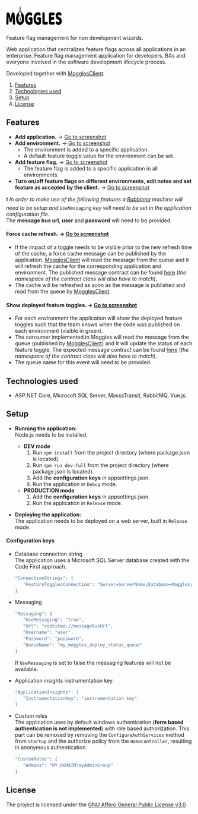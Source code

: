 # <img src="./MogglesImages/Logo.png" alt="Moggles logo" height="50" width="150" >  

Feature flag management for non development wizards.  

Web application that centralizes feature flags across all applications in an enterprise. Feature flag management application for developers, BAs and everyone involved in the software development lifecycle process.

Developed together with [MogglesClient](https://github.com/NSIAppDev/MogglesClient). 

1. [Features](#features)
2. [Technologies used](#technologies-used)
3. [Setup](#setup)
4. [License](#license)

## Features

* **Add application.** -> [Go to screenshot](./MogglesImages/AddApplication.PNG)
* **Add environment.** -> [Go to screenshot](./MogglesImages/AddEnv.PNG)  
  * The environment is added to a specific application.
  * A default feature toggle value for the environment can be set.
* **Add feature flag.** -> [Go to screenshot](./MogglesImages/AddFeatureToggle.PNG)  
  * The feature flag is added to a specific application in all environments.
* **Turn on/off feature flags on different environments, edit notes and set feature as accepted by the client.** -> [Go to screenshot](./MogglesImages/EditFeatureToggle.PNG)

:heavy_exclamation_mark: *In order to make use of the following features a [Rabbitmq](https://www.rabbitmq.com/configure.html) machine will need to be setup and ```UseMessaging``` key will need to be set in the application configuration file.*  
 The **message bus url**, **user** and **password** will need to be provided.  
 
#### **Force cache refresh.** -> [Go to screenshot](./MogglesImages/ForceCache.PNG)
  * If the impact of a toggle needs to be visible prior to the new refresh time of the cache, a force cache message can be published by the application. [MogglesClient](https://github.com/NSIAppDev/MogglesClient#force-cache-refresh) will read the message from the queue and it will refresh the cache for the corresponding application and environment. The published message contract can be found [here](./MogglesContracts/RefreshTogglesCache.cs) (*the namespace of the contract class will also have to match*).
  * The cache will be refreshed as soon as the message is published and read from the queue by [MogglesClient](https://github.com/NSIAppDev/MogglesClient#force-cache-refresh).
#### **Show deployed feature toggles.** -> [Go to screenshot](./MogglesImages/ShowDeployedToggles.PNG)  
  * For each environment the application will show the deployed feature toggles such that the team knows when the code was published on each environment (visible in green).
  * The consumer implemented in Moggles will read the message from the queue (published by [MogglesClient](https://github.com/NSIAppDev/MogglesClient#show-deployed-feature-toggles)) and it will update the status of each feature toggle. The expected message contract can be found [here](./MogglesContracts/RegisteredTogglesUpdate.cs) (*the namespace of the contract class will also have to match*).
  * The queue name for this event will need to be provided.

## Technologies used  
* ASP.NET Core, Microsoft SQL Server, MasssTransit, RabbitMQ, Vue.js.

## Setup  
* **Running the application:**    
  Node.js needs to be installed.  
  * **DEV mode**  
    1. Run ```npm install``` from the project directory (where package.json is located).    
    2. Run ```npm run dev-full``` from the project directory (where package.json is located).   
    3. Add the **configuration keys** in appsettings.json.
    4. Run the application in ```Debug``` mode.
  * **PRODUCTION mode**   
    1. Add the **configuration keys** in appsettings.json.
    2. Run the application in ```Release``` mode.  
    
* **Deploying the application:**  
  The application needs to be deployed on a web server, built in ```Release``` mode. 
    
#### **Configuration keys**   
 * Database connection string  
   The application uses a Microsoft SQL Server database created with the Code First approach.
   ```C#
   "ConnectionStrings": {
      "FeatureTogglesConnection": "Server=ServerName;Database=Moggles;Integrated Security=true;Application Name=Moggles"
   }
   ```  
 * Messaging
   ```C#
   "Messaging": {
      "UseMessaging": "true",
      "Url": "rabbitmq://messageBusUrl",
      "Username": "user",
      "Password": "password",
      "QueueName": "my_moggles_deploy_status_queue"
   }
   ```
   If ```UseMessaging``` is set to false the messaging features will not be available.

 * Application insights instrumentation key  
   ```C#
   "ApplicationInsights": {
      "InstrumentationKey": "instrumentation key"
   }
   ```  
 * Custom roles  
   The application uses by default windows authentication (**form based authentication is not implemented**) with role based authorization. This part can be removed by removing the ```ConfigureAuthServices``` method from ```Startup``` and the authorize policy from the ```HomeController```, resulting in anonymous authentication. 
   ```C#
   "CustomRoles": {
      "Admins": "MY_DOMAIN\myAdminGroup"
   }
   ```
   
  
## License
The project is licensed under the [GNU Affero General Public License v3.0](./LICENSE) 
